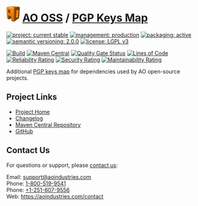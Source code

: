 # [<img src="ao-logo.png" alt="AO Logo" width="35" height="40">](https://github.com/ao-apps) [AO OSS](https://github.com/ao-apps/ao-oss) / [PGP Keys Map](https://github.com/ao-apps/pgp-keys-map)

[![project: current stable](https://oss.aoapps.com/ao-badges/project-current-stable.svg)](https://aoindustries.com/life-cycle#project-current-stable)
[![management: production](https://oss.aoapps.com/ao-badges/management-production.svg)](https://aoindustries.com/life-cycle#management-production)
[![packaging: active](https://oss.aoapps.com/ao-badges/packaging-active.svg)](https://aoindustries.com/life-cycle#packaging-active)  
[![semantic versioning: 2.0.0](https://oss.aoapps.com/ao-badges/semver-2.0.0.svg)](http://semver.org/spec/v2.0.0.html)
[![license: LGPL v3](https://oss.aoapps.com/ao-badges/license-lgpl-3.0.svg)](https://www.gnu.org/licenses/lgpl-3.0)

[![Build](https://github.com/ao-apps/pgp-keys-map/workflows/Build/badge.svg?branch=master)](https://github.com/ao-apps/pgp-keys-map/actions?query=workflow%3ABuild)
[![Maven Central](https://maven-badges.herokuapp.com/maven-central/com.aoapps/pgp-keys-map/badge.svg)](https://maven-badges.herokuapp.com/maven-central/com.aoapps/pgp-keys-map)
[![Quality Gate Status](https://sonarcloud.io/api/project_badges/measure?branch=master&project=com.aoapps%3Apgp-keys-map&metric=alert_status)](https://sonarcloud.io/dashboard?branch=master&id=com.aoapps%3Apgp-keys-map)
[![Lines of Code](https://sonarcloud.io/api/project_badges/measure?branch=master&project=com.aoapps%3Apgp-keys-map&metric=ncloc)](https://sonarcloud.io/component_measures?branch=master&id=com.aoapps%3Apgp-keys-map&metric=ncloc)  
[![Reliability Rating](https://sonarcloud.io/api/project_badges/measure?branch=master&project=com.aoapps%3Apgp-keys-map&metric=reliability_rating)](https://sonarcloud.io/component_measures?branch=master&id=com.aoapps%3Apgp-keys-map&metric=Reliability)
[![Security Rating](https://sonarcloud.io/api/project_badges/measure?branch=master&project=com.aoapps%3Apgp-keys-map&metric=security_rating)](https://sonarcloud.io/component_measures?branch=master&id=com.aoapps%3Apgp-keys-map&metric=Security)
[![Maintainability Rating](https://sonarcloud.io/api/project_badges/measure?branch=master&project=com.aoapps%3Apgp-keys-map&metric=sqale_rating)](https://sonarcloud.io/component_measures?branch=master&id=com.aoapps%3Apgp-keys-map&metric=Maintainability)

Additional [PGP keys map](https://github.com/s4u/pgp-keys-map) for dependencies used by AO open-source projects.

## Project Links
* [Project Home](https://oss.aoapps.com/pgp-keys-map/)
* [Changelog](https://oss.aoapps.com/pgp-keys-map/changelog)
* [Maven Central Repository](https://central.sonatype.com/search?namespace=com.aoapps&q=a%3Apgp-keys-map)
* [GitHub](https://github.com/ao-apps/pgp-keys-map)

## Contact Us
For questions or support, please [contact us](https://aoindustries.com/contact):

Email: [support@aoindustries.com](mailto:support@aoindustries.com)  
Phone: [1-800-519-9541](tel:1-800-519-9541)  
Phone: [+1-251-607-9556](tel:+1-251-607-9556)  
Web: https://aoindustries.com/contact
